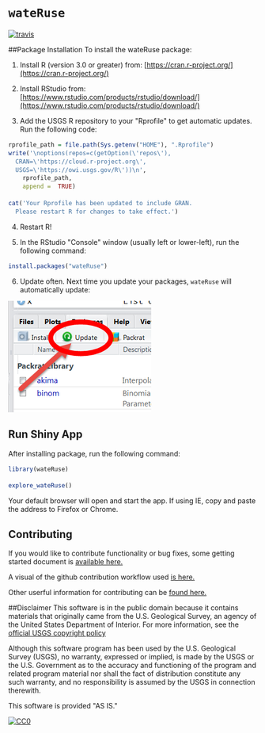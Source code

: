`wateRuse`
=============

 [![travis](https://travis-ci.org/USGS-R/wateRuse.svg?branch=master)](https://travis-ci.org/USGS-R/wateRuse)

##Package Installation
To install the wateRuse package:

1. Install R (version 3.0 or greater) from: [https://cran.r-project.org/](https://cran.r-project.org/)

2. Install RStudio from: [https://www.rstudio.com/products/rstudio/download/](https://www.rstudio.com/products/rstudio/download/)

3. Add the USGS R repository to your "Rprofile" to get automatic updates. Run the following code:
  
  ```r
  rprofile_path = file.path(Sys.getenv("HOME"), ".Rprofile")
  write('\noptions(repos=c(getOption(\'repos\'),
    CRAN=\'https://cloud.r-project.org\',
    USGS=\'https://owi.usgs.gov/R\'))\n',
      rprofile_path, 
      append =  TRUE)

  cat('Your Rprofile has been updated to include GRAN.
    Please restart R for changes to take effect.')
  ```

4. Restart R!

5. In the RStudio "Console" window (usually left or lower-left), run the following command:

  ```r
  install.packages("wateRuse")
  ```
  

6. Update often. Next time you update your packages, `wateRuse` will automatically update:

![update](images/update.png)


## Run Shiny App

After installing package, run the following command:

```r
library(wateRuse)

explore_wateRuse()

```

Your default browser will open and start the app. If using IE, copy and paste the address to Firefox or Chrome.

## Contributing
If you would like to contribute functionality or bug fixes, some getting started document is [available here.](https://github.com/USGS-R/wateRuse/wiki/1.-Welcome-to-the-wateRuse-help-pages-wiki)  

A visual of the github contribution workflow used [is here.](https://github.com/USGS-R/wateRuse/wiki/2.-A-visual-of-the-R-Studio-to-GITHUB-process)  

Other userful information for contributing can be [found here.](https://github.com/USGS-R/wateRuse/wiki/3.-Useful-tips-and-links-for-working-in-R-and-R-Studio)

##Disclaimer
This software is in the public domain because it contains materials that originally came from the U.S. Geological Survey, an agency of the United States Department of Interior. For more information, see the [official USGS copyright policy](http://www.usgs.gov/visual-id/credit_usgs.html#copyright/ "official USGS copyright policy")

Although this software program has been used by the U.S. Geological Survey (USGS), no warranty, expressed or implied, is made by the USGS or the U.S. Government as to the accuracy and functioning of the program and related program material nor shall the fact of distribution constitute any such warranty, and no responsibility is assumed by the USGS in connection therewith.

This software is provided "AS IS."

 [
    ![CC0](http://i.creativecommons.org/p/zero/1.0/88x31.png)
  ](http://creativecommons.org/publicdomain/zero/1.0/)
